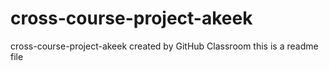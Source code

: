 # cross-course-project-akeek

cross-course-project-akeek created by GitHub Classroom
this is a readme file
